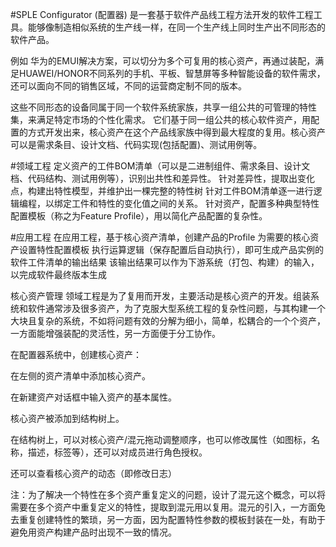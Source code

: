 #SPLE Configurator (配置器) 是一套基于软件产品线工程方法开发的软件工程工具。能够像制造相似系统的生产线一样，在同一个生产线上同时生产出不同形态的软件产品。

例如 华为的EMUI解决方案，可以切分为多个可复用的核心资产，再通过装配，满足HUAWEI/HONOR不同系列的手机、平板、智慧屏等多种智能设备的软件需求，还可以面向不同的销售区域，不同的运营商定制不同的版本。

这些不同形态的设备同属于同一个软件系统家族，共享一组公共的可管理的特性集，来满足特定市场的个性化需求。 它们基于同一组公共的核心软件资产，用配置的方式开发出来，核心资产在这个产品线家族中得到最大程度的复用。核心资产可以是需求条目、设计文档、代码实现(包括配置)、测试用例等。


#领域工程
定义资产的工件BOM清单（可以是二进制组件、需求条目、设计文档、代码结构、测试用例等），识别出共性和差异性。
针对差异性，提取出变化点，构建出特性模型，并维护出一棵完整的特性树
针对工件BOM清单逐一进行逻辑编程，以绑定工件和特性的变化值之间的关系。
针对资产，配置多种典型特性配置模板（称之为Feature Profile），用以简化产品配置的复杂性。


#应用工程
在应用工程，基于核心资产清单，创建产品的Profile
为需要的核心资产设置特性配置模板
执行运算逻辑（保存配置后自动执行），即可生成产品实例的软件工件清单的输出结果
该输出结果可以作为下游系统（打包、构建）的输入，以完成软件最终版本生成


核心资产管理
领域工程是为了复用而开发，主要活动是核心资产的开发。组装系统和软件通常涉及很多资产，为了克服大型系统工程的复杂性问题，与其构建一个大块且复杂的系统，不如将问题有效的分解为细小，简单，松耦合的一个个资产，一方面能增强装配的灵活性，另一方面便于分工协作。

在配置器系统中，创建核心资产：

在左侧的资产清单中添加核心资产。

在新建资产对话框中输入资产的基本属性。

核心资产被添加到结构树上。

在结构树上，可以对核心资产/混元拖动调整顺序，也可以修改属性（如图标，名称，描述，标签等），还可以对成员进行角色授权。

还可以查看核心资产的动态（即修改日志）

注：为了解决一个特性在多个资产重复定义的问题，设计了混元这个概念，可以将需要在多个资产中重复定义的特性，提取到混元用以复用。混元的引入，一方面免去重复创建特性的繁琐，另一方面，因为配置特性参数的模板封装在一处，有助于避免用资产构建产品时出现不一致的情况。




